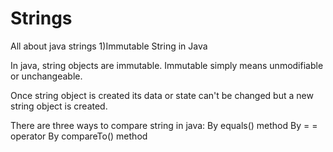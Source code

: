 # Strings
All about java strings
  1)Immutable String in Java

In java, string objects are immutable. Immutable simply means unmodifiable or unchangeable.

Once string object is created its data or state can't be changed but a new string object is created.

There are three ways to compare string in java:
By equals() method
By = = operator
By compareTo() method
